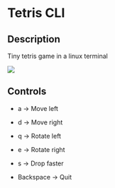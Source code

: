 # Tetris CLI

## Description

Tiny tetris game in a linux terminal

<img src="https://github.com/blueOkiris/tetris-cli/tree/master/screenshot.png"/>

## Controls

 + a -> Move left

 + d -> Move right
 
 + q -> Rotate left
 
 + e -> Rotate right
 
 + s -> Drop faster
 
 + Backspace -> Quit

